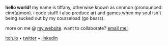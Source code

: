 __hello world!__ my name is tiffany, otherwise known as cnnmon (pronounced: cinn(a)mon). i code stuff! i also produce art and games when my soul isn't being sucked out by my courseload (go bears).

more on me @ [my website](https://tiffanywang.me/). want to collaborate? [email me!](mailto:tiffanywang@berkeley.edu)

[itch.io](https://cnnmon.itch.io/) • [twitter](https://twitter.com/cnnmonsugar) • [linkedin](https://www.linkedin.com/in/wtiffany/)
